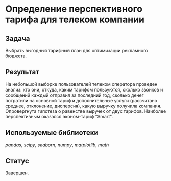 # Определение перспективного тарифа для телеком компании

## Задача

Выбрать выгодный тарифный план для оптимизации рекламного бюджета.

## Результат

На небольшой выборке пользователей телеком оператора проведен анализ: кто они, откуда, каким тарифом пользуются,  сколько звонков и сообщений каждый отправил за последний год, сколько денег потратили на основной тариф и дополнительные услуги (рассчитано среднее, отклонение, дисперсия), какую выручку получила компания. Опровергнута гипотеза о равенстве выручек от двух тарифов.  Наиболее перспективным оказался эконом-тариф "Smart".

## Используемые библиотеки
*pandas*, *scipy*, *seaborn*, *numpy*, *matplotlib*, *math*

## Статус 

Завершен.
